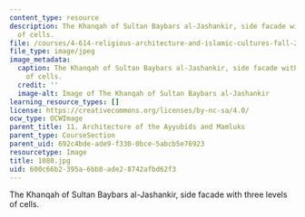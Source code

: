 ```yaml
---
content_type: resource
description: The Khanqah of Sultan Baybars al-Jashankir, side facade with three levels
  of cells.
file: /courses/4-614-religious-architecture-and-islamic-cultures-fall-2002/600c66b2395a6bb8ade28742afbd62f3_1080.jpg
file_type: image/jpeg
image_metadata:
  caption: The Khanqah of Sultan Baybars al-Jashankir, side facade with three levels
    of cells.
  credit: ''
  image-alt: Image of The Khanqah of Sultan Baybars al-Jashankir
learning_resource_types: []
license: https://creativecommons.org/licenses/by-nc-sa/4.0/
ocw_type: OCWImage
parent_title: 11. Architecture of the Ayyubids and Mamluks
parent_type: CourseSection
parent_uid: 692c4bde-ade9-f330-0bce-5abcb5e76923
resourcetype: Image
title: 1080.jpg
uid: 600c66b2-395a-6bb8-ade2-8742afbd62f3
---
```

The Khanqah of Sultan Baybars al-Jashankir, side facade with three levels of cells.